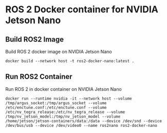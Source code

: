 # ROS 2 Docker container for NVIDIA Jetson Nano

## Build ROS2 Image

Build ROS 2 docker image on NVIDIA Jetson Nano

```
docker build --network host -t ros2-docker-nano:latest .
```

## Run ROS2 Container

Run ROS 2 in docker container on NVIDIA Jetson Nano

```
docker run --runtime nvidia -it --network host --volume /tmp/argus_socket:/tmp/argus_socket --volume /etc/enctune.conf:/etc/enctune.conf --volume /etc/nv_tegra_release:/etc/nv_tegra_release --volume /tmp/nv_jetson_model:/tmp/nv_jetson_model --volume /home/jetson/jetson-containers/data:/data --device /dev/snd --device /dev/bus/usb --device /dev/video0 --name ros2nano ros2-docker-nano
```

